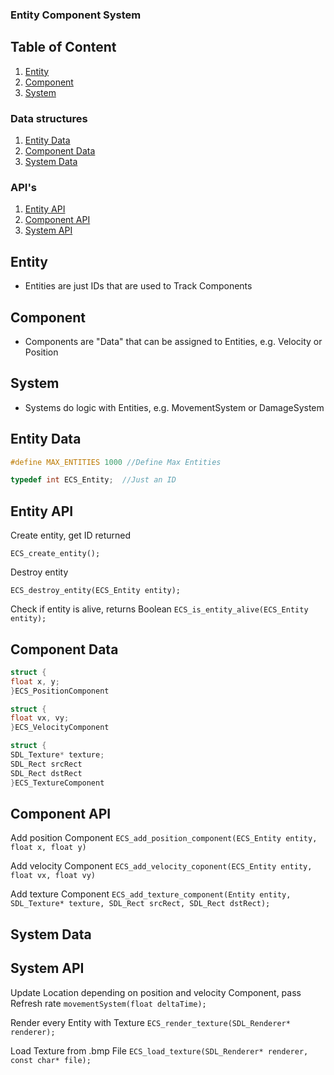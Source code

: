 ### Entity Component System

## Table of Content

1. [Entity](#entity)
2. [Component](#components)
3. [System](#system)

### Data structures

1. [Entity Data](#entity-data)
2. [Component Data](#component-data)
3. [System Data](#system-data)

### API's

1. [Entity API](#entity-api)
2. [Component API](#component-api)
3. [System API](#system-api)

## Entity

- Entities are just IDs that are used to Track Components

## Component

- Components are "Data" that can be assigned to Entities, e.g. Velocity or Position

## System

- Systems do logic with Entities, e.g. MovementSystem or DamageSystem

## Entity Data

```c
#define MAX_ENTITIES 1000 //Define Max Entities
```
```c
typedef int ECS_Entity;  //Just an ID
```

## Entity API

Create entity, get ID returned

`ECS_create_entity();`

Destroy entity

`ECS_destroy_entity(ECS_Entity entity);`

Check if entity is alive, returns Boolean
`ECS_is_entity_alive(ECS_Entity entity);`

## Component Data

```c
struct {
float x, y;
}ECS_PositionComponent
```
```c
struct {
float vx, vy;
}ECS_VelocityComponent
```
```c
struct {
SDL_Texture* texture;
SDL_Rect srcRect
SDL_Rect dstRect
}ECS_TextureComponent
```

## Component API

Add position Component
`ECS_add_position_component(ECS_Entity entity, float x, float y)`

Add velocity Component
`ECS_add_velocity_coponent(ECS_Entity entity, float vx, float vy)`

Add texture Component
`ECS_add_texture_component(Entity entity, SDL_Texture* texture, SDL_Rect srcRect, SDL_Rect dstRect);`
## System Data


## System API

Update Location depending on position and velocity Component, pass Refresh rate
`movementSystem(float deltaTime);`

Render every Entity with Texture
`ECS_render_texture(SDL_Renderer* renderer);`

Load Texture from .bmp File
`ECS_load_texture(SDL_Renderer* renderer, const char* file);`

